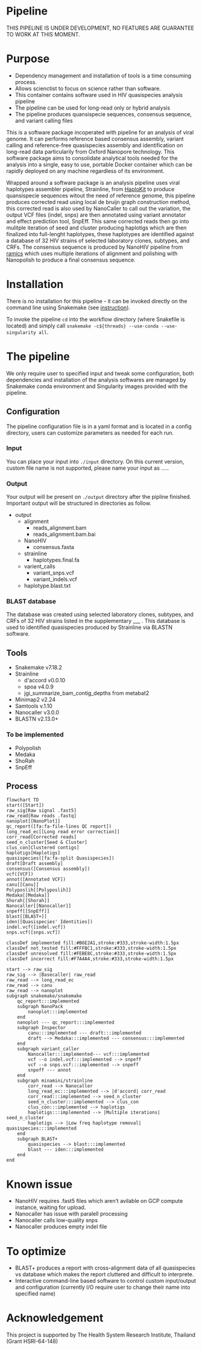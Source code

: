 # Pipeline
THIS PIPELINE IS UNDER DEVELOPMENT, NO FEATURES ARE GUARANTEE TO WORK AT THIS MOMENT.
# Purpose

- Dependency management and installation of tools is a time consuming process.
- Allows scienctist to focus on science rather than software.
- This container contains software used in HIV quasispecies analysis pipeline
- The pipeline can be used for long-read only or hybrid analysis
- The pipeline produces quansispecie sequences, consensus sequence, and variant calling files

This is a software package incoperated with pipeline for an analysis of viral genome. It can performs reference based consensus assembly, variant calling and reference-free quasispecies assembly and identification on long-read data particularily from Oxford Nanopore technology. This software package aims to consolidate analytical tools needed for the analysis into a single, easy to use, portable Docker container which can be rapidly deployed on any machine regardless of its environment.

Wrapped around a software package is an analysis pipeline uses viral haplotypes assembler pipeline, Strainline, from [HaploKit](https://github.com/HaploKit) to produce quansispecie sequences witout the need of reference genome, this pipeline produces corrected read using local de bruijn graph construction method, this corrected read is also used by NanoCaller to call out the variation, the output VCF files (indel, snps) are then annotated using variant annotator and effect prediction tool, SnpEff. This same corrected reads then go into mulitple iteration of seed and cluster producing haplotigs which are then finalized into full-lenght haplotypes, these haplotypes are identified against a database of 32 HIV strains of selected laboratory clones, subtypes, and CRFs. The consensus sequence is produced by NanoHIV pipeline from [ramics](https://github.com/ramics) which uses multiple iterations of alignment and polishing with Nanopolish to produce a final consensus sequence.

# Installation

There is no installation for this pipeline - it can be invoked directly on the command line using Snakemake (see [instruction](https://snakemake.readthedocs.io/en/stable/getting_started/installation.html)).

To invoke the pipeline `cd` into the workflow directory (where Snakefile is located) and simply call `snakemake -c${threads} --use-conda --use-singularity all`.

# The pipeline

We only require user to specified input and tweak some configuration, both dependencies and installation of the analysis softwares are managed by Snakemake conda environment and Singularity images provided with the pipeline.

## Configuration

The pipeline configuration file is in a yaml format and is located in a config directory, users can customize parameters as needed for each run.

### Input

You can place your input into `./input` directory. On this current version, custom file name is not supported, please name your input as …..

### Output

Your output will be present on `./output` directory after the pipline finished. Important output will be structured in directories as follow.

- output
    - alignment
        - reads_alignment.bam
        - reads_alignment.bam.bai
    - NanoHIV
        - consensus.fasta
    - strainline
        - haplotypes.final.fa
    - varient_calls
        - variant_snps.vcf
        - variant_indels.vcf
    - haplotype.blast.txt

### BLAST database

The database was created using selected laboratory clones, subtypes, and CRFs of 32 HIV strains listed in the supplementary ___ . This database is used to identified quasispecies produced by Strainline via BLASTN software.

## Tools

- Snakemake v7.18.2
- Strainline
    - d'accord v0.0.10
    - spoa v4.0.9
    - jgi_summarize_bam_contig_depths from metabat2
- Minimap2 v2.24
- Samtools v.1.10
- Nanocaller v3.0.0
- BLASTN v2.13.0+

### To be implemented

- Polypolish
- Medaka
- ShoRah
- SnpEff

## Process

```mermaid
flowchart TD
start([Start])
raw_sig[Raw signal .fast5]
raw_read[Raw reads .fastq]
nanoplot[[NanoPlot]]
qc_report([fa:fa-file-lines QC report])
long_read_ec[[Long read error correction]]
corr_read[Corrected reads]
seed_n_cluster[Seed & Cluster]
clus_con[Clustered contigs]
haplotigs[Haplotigs]
quasispecies([fa:fa-split Quasispecies])
draft[Draft assembly]
consensus([Consensus assembly])
vcf([VCF])
annot([Annotated VCF])
canu[[Canu]]
Polyposlih[[Polyposlih]]
Medaka[[Medaka]]
Shorah[[Shorah]]
Nanocaller[[Nanocaller]]
snpeff[[SnpEff]]
blast[[BLAST+]]
iden([Quasispecies' Identities])
indel.vcf([indel.vcf])
snps.vcf([snps.vcf])

classDef implemented fill:#B6E2A1,stroke:#333,stroke-width:1.5px
classDef not_tested fill:#FFFBC1,stroke:#333,stroke-width:1.5px
classDef unresolved fill:#FEBE8C,stroke:#333,stroke-width:1.5px
classDef incorrect fill:#F7A4A4,stroke:#333,stroke-width:1.5px

start --> raw_sig
raw_sig --> |Basecaller| raw_read
raw_read --> long_read_ec
raw_read --> canu
raw_read --> nanoplot
subgraph snakemake/snakemake
    qc_report:::implemented
    subgraph NanoPack
        nanoplot:::implemented
    end
    nanoplot --- qc_report:::implemented
	subgraph Inspector
        canu:::implemented --- draft:::implemented
		draft --> Medaka:::implemented --- consensus:::implemented
    end
    subgraph variant_caller
        Nanocaller:::implemented--- vcf:::implemented
        vcf --o indel.vcf:::implemented --> snpeff
        vcf --o snps.vcf:::implemented --> snpeff
        snpeff --- annot
    end
    subgraph minamini/strainline
        corr_read --> Nanocaller
        long_read_ec:::implemented --> |d'accord| corr_read
        corr_read:::implemented --> seed_n_cluster
        seed_n_cluster:::implemented --> clus_con
        clus_con:::implemented --> haplotigs
        haplotigs:::implemented --> |Multiple iterations| seed_n_cluster
        haplotigs --> |Low freq haplotype removal| quasispecies:::implemented
    end
    subgraph BLAST+
        quasispecies --> blast:::implemented
        blast --- iden:::implemented
    end
end
```

# Known issue

- NanoHIV requires .fast5 files which aren’t avilable on GCP compute instance, waiting for upload.
- Nanocaller has issue with paralell processing
- Nanocaller calls low-quality snps
- Nanocaller produces empty indel file

# To optimize

- BLAST+ produces a report with cross-alignment data of all quasispecies vs database which makes the report cluttered and difficult to interprete.
- Interactive command-line based software to control custom input/output and configuration (currently I/O require user to change their name into specified name)

# Acknowledgement
This project is supported by The Health System Research Institute, Thailand (Grant HSRI-64-148)